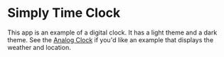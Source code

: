 # Simply Time Clock

This app is an example of a digital clock.
It has a light theme and a dark theme.
See the [Analog Clock](../analog_clock) if you'd like an example that displays the weather and location.

